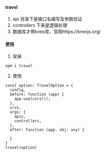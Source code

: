 
#### travel
1. api 目录下是接口名编写及参数验证
2. controllers 下来是逻辑处理
3. 数据库才用knex库，官网https://knexjs.org/

#### 使用
1. 安装
```
npm i travel
```
2. 使用
```
const option: TravelOption = {
  config,
  before: function (app) {
    app.use(cors());
  },
  srvs,
  args: {
    apis,
    controllers,
  },
  after: function (app, obj: any) {

  }
}
travel(option)
```




